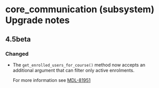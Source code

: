 # core_communication (subsystem) Upgrade notes

## 4.5beta

### Changed

- The `get_enrolled_users_for_course()` method now accepts an additional argument that can filter only active enrolments.

  For more information see [MDL-81951](https://tracker.moodle.org/browse/MDL-81951)
